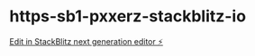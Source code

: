 # https-sb1-pxxerz-stackblitz-io

[Edit in StackBlitz next generation editor ⚡️](https://stackblitz.com/~/github.com/mdkhaled2233/https-sb1-pxxerz-stackblitz-io)